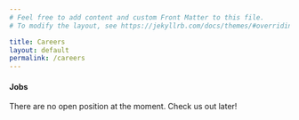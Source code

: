 ```yaml
---
# Feel free to add content and custom Front Matter to this file.
# To modify the layout, see https://jekyllrb.com/docs/themes/#overriding-theme-defaults

title: Careers
layout: default
permalink: /careers
---
```


<h4 class="display-4 text-center mb-5">Jobs</h4>

<p class="text-center">There are no open position at the moment. Check us out later!</p>